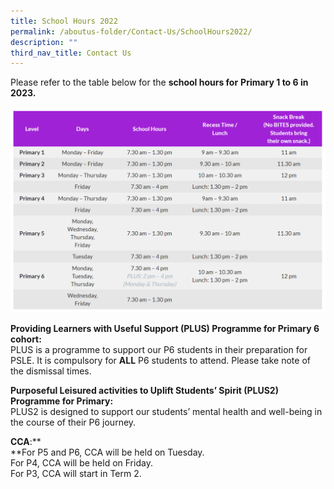 ```yaml
---
title: School Hours 2022
permalink: /aboutus-folder/Contact-Us/SchoolHours2022/
description: ""
third_nav_title: Contact Us
---
```

Please refer to the table below for the **school hours for** **Primary 1 to 6 in 2023.**

![](/images/Contact%20Us%20School%20Hours.png)

**Providing Learners with Useful Support (PLUS) Programme for Primary 6 cohort:**  
PLUS is a programme to support our P6 students in their preparation for PSLE. It is compulsory for **ALL** P6 students to attend. Please take note of the dismissal times.

**Purposeful Leisured activities to Uplift Students’ Spirit (****PLUS2****) Programme for Primary:**   
PLUS2 is designed to support our students’ mental health and well-being in the course of their P6 journey.

**CCA**:**  
**For P5 and P6, CCA will be held on Tuesday.  
For P4, CCA will be held on Friday.  
For P3, CCA will start in Term 2.